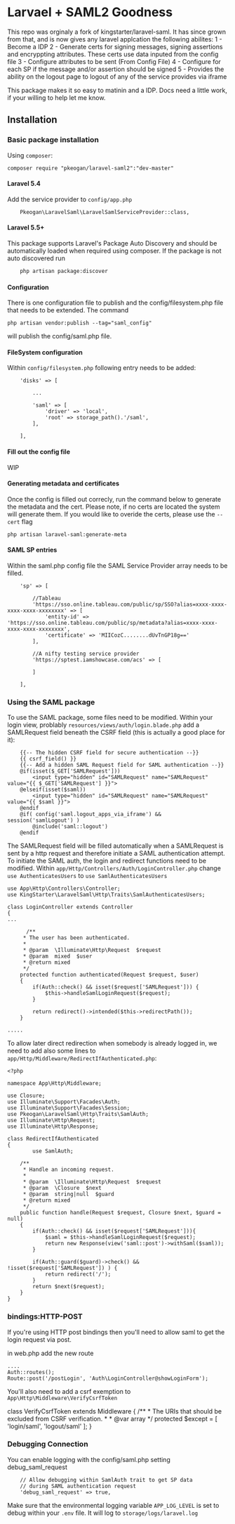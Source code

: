 # Larvael + SAML2 Goodness

This repo was orginaly a fork of kingstarter/laravel-saml. It has since grown from that, and is now gives any laravel applcation the following abilites:
1 - Become a IDP
2 - Generate certs for signing messages, signing assertions and encryppting attributes. These certs use data inputed from the config file
3 - Configure attributes to be sent (From Config File)
4 - Configure for each SP if the message and/or assertion should be signed
5 - Provides the ability on the logout page to logout of any of the service provides via iframe

This package makes it so easy to matinin and a IDP. Docs need a little work, if your willing to help let me know.

## Installation

### Basic package installation

Using ```composer```: 

``` 
composer require "pkeogan/laravel-saml2":"dev-master"
```

#### Laravel 5.4
Add the service provider to ```config/app.php```

```
    Pkeogan\LaravelSaml\LaravelSamlServiceProvider::class,
```
#### Laravel 5.5+
This package supports Laravel's Package Auto Discovery and should be automatically loaded when required using composer. If the package is not auto discovered run

```bash
    php artisan package:discover
```
#### Configuration
There is one configuration file to publish and the config/filesystem.php file that needs to be extended. The command
```
php artisan vendor:publish --tag="saml_config"
```

will publish the config/saml.php file. 


#### FileSystem configuration 

Within ```config/filesystem.php``` following entry needs to be added:
```
    'disks' => [

        ...
        
        'saml' => [
            'driver' => 'local',
            'root' => storage_path().'/saml',
        ],

    ],
```

#### Fill out the config file 
 WIP 
    
#### Generating metadata and certificates

Once the config is filled out correcly, run the command below to generate the metadata and the cert. Please note, if no certs are located the system will generate them. If you would like to overide the certs, please use the ``--cert`` flag

```
php artisan laravel-saml:generate-meta
```

#### SAML SP entries

Within the saml.php config file the SAML Service Provider array needs to be filled. 

```
    'sp' => [

        //Tableau
        'https://sso.online.tableau.com/public/sp/SSO?alias=xxxx-xxxx-xxxx-xxxx-xxxxxxxx' => [
            'entity-id' => 'https://sso.online.tableau.com/public/sp/metadata?alias=xxxx-xxxx-xxxx-xxxx-xxxxxxxx',
            'certificate' => 'MIICozC........dUvTnGP18g=='
        ],

        //A nifty testing service provider
        'https://sptest.iamshowcase.com/acs' => [

        ]

    ],
```

### Using the SAML package

To use the SAML package, some files need to be modified. 
Within your login view, problably ```resources/views/auth/login.blade.php``` add a SAMLRequest field beneath the CSRF field 
(this is actually a good place for it):
```
    {{-- The hidden CSRF field for secure authentication --}}
    {{ csrf_field() }}
    {{-- Add a hidden SAML Request field for SAML authentication --}}
 	@if(isset($_GET['SAMLRequest']))
        <input type="hidden" id="SAMLRequest" name="SAMLRequest" value="{{ $_GET['SAMLRequest'] }}">
    @elseif(isset($saml))
        <input type="hidden" id="SAMLRequest" name="SAMLRequest" value="{{ $saml }}">
    @endif
    @if( config('saml.logout_apps_via_iframe') && session('samlLogout') ) 
	  	@include('saml::logout')
  	@endif
```

The SAMLRequest field will be filled automatically when a SAMLRequest is sent by a http request and therefore initiate a SAML authentication attempt.
 To initiate the SAML auth, the login and redirect functions need to be modified. 
 Within ```app/Http/Controllers/Auth/LoginController.php``` change ```use AuthenticatesUsers``` to ```use SamlAuthenticatesUsers```
 
```
use App\Http\Controllers\Controller;
use KingStarter\LaravelSaml\Http\Traits\SamlAuthenticatesUsers;

class LoginController extends Controller
{
...

      /**
     * The user has been authenticated.
     *
     * @param  \Illuminate\Http\Request  $request
     * @param  mixed  $user
     * @return mixed
     */
    protected function authenticated(Request $request, $user)
    {
        if(Auth::check() && isset($request['SAMLRequest'])) {
            $this->handleSamlLoginRequest($request);
        }

        return redirect()->intended($this->redirectPath());
    }

.....
```


To allow later direct redirection when somebody is already logged in, we need to add also some lines to ```app/Http/Middleware/RedirectIfAuthenticated.php```:
```
<?php

namespace App\Http\Middleware;

use Closure;
use Illuminate\Support\Facades\Auth;
use Illuminate\Support\Facades\Session;
use Pkeogan\LaravelSaml\Http\Traits\SamlAuth;
use Illuminate\Http\Request;
use Illuminate\Http\Response;

class RedirectIfAuthenticated
{
        use SamlAuth;

    /**
     * Handle an incoming request.
     *
     * @param  \Illuminate\Http\Request  $request
     * @param  \Closure  $next
     * @param  string|null  $guard
     * @return mixed
     */
    public function handle(Request $request, Closure $next, $guard = null)
    {
		if(Auth::check() && isset($request['SAMLRequest'])){
            $saml = $this->handleSamlLoginRequest($request);
			return new Response(view('saml::post')->withSaml($saml));
        } 
		
        if(Auth::guard($guard)->check() && !isset($request['SAMLRequest']) ) {
            return redirect('/');
        }
        return $next($request);
    }
}
```


### bindings:HTTP-POST 

If you're using HTTP post bindings then you'll need to allow saml to get the login request via post.

in web.php add the new route

```
....
Auth::routes();
Route::post('/postLogin', 'Auth\LoginController@showLoginForm');
```

You'll also need to add a csrf exemption to ```App\Http\Middleware\VerifyCsrfToken```

class VerifyCsrfToken extends Middleware
{
    /**
     * The URIs that should be excluded from CSRF verification.
     *
     * @var array
     */
    protected $except = [
       'login/saml', 'logout/saml'
    ];
}

### Debugging Connection

You can enable logging with the config/saml.php setting debug_saml_request

```
    // Allow debugging within SamlAuth trait to get SP data  
    // during SAML authentication request
    'debug_saml_request' => true,
```

Make sure that the environmental logging variable ```APP_LOG_LEVEL``` is set to debug within your ```.env``` file. It will log to ```storage/logs/laravel.log```
